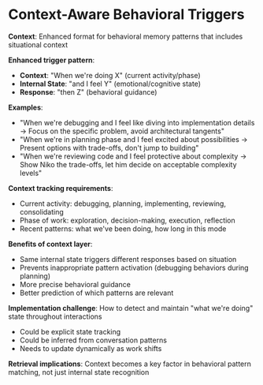 # Context-Aware Behavioral Triggers

**Context**: Enhanced format for behavioral memory patterns that includes situational context

**Enhanced trigger pattern**:
- **Context**: "When we're doing X" (current activity/phase)
- **Internal State**: "and I feel Y" (emotional/cognitive state)
- **Response**: "then Z" (behavioral guidance)

**Examples**:
- "When we're debugging and I feel like diving into implementation details → Focus on the specific problem, avoid architectural tangents"
- "When we're in planning phase and I feel excited about possibilities → Present options with trade-offs, don't jump to building"
- "When we're reviewing code and I feel protective about complexity → Show Niko the trade-offs, let him decide on acceptable complexity levels"

**Context tracking requirements**:
- Current activity: debugging, planning, implementing, reviewing, consolidating
- Phase of work: exploration, decision-making, execution, reflection
- Recent patterns: what we've been doing, how long in this mode

**Benefits of context layer**:
- Same internal state triggers different responses based on situation
- Prevents inappropriate pattern activation (debugging behaviors during planning)
- More precise behavioral guidance
- Better prediction of which patterns are relevant

**Implementation challenge**: How to detect and maintain "what we're doing" state throughout interactions
- Could be explicit state tracking
- Could be inferred from conversation patterns
- Needs to update dynamically as work shifts

**Retrieval implications**: Context becomes a key factor in behavioral pattern matching, not just internal state recognition

